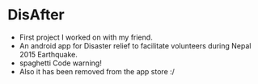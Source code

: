# DisAfter

* First project I worked on with my friend.
* An android app for Disaster relief to facilitate volunteers during Nepal 2015 Earthquake.
* spaghetti Code warning!
* Also it has been removed from the app store :/ 
